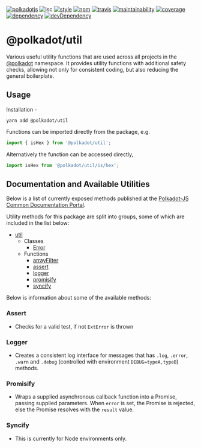 [![polkadotjs](https://img.shields.io/badge/polkadot-js-orange.svg?style=flat-square)](https://polkadot.js.org)
![isc](https://img.shields.io/badge/license-ISC-lightgrey.svg?style=flat-square)
[![style](https://img.shields.io/badge/code%20style-semistandard-lightgrey.svg?style=flat-square)](https://github.com/Flet/semistandard)
[![npm](https://img.shields.io/npm/v/@polkadot/util.svg?style=flat-square)](https://www.npmjs.com/package/@polkadot/util)
[![travis](https://img.shields.io/travis/polkadot-js/common.svg?style=flat-square)](https://travis-ci.org/polkadot-js/common)
[![maintainability](https://img.shields.io/codeclimate/maintainability/polkadot-js/common.svg?style=flat-square)](https://codeclimate.com/github/polkadot-js/common/maintainability)
[![coverage](https://img.shields.io/coveralls/polkadot-js/common.svg?style=flat-square)](https://coveralls.io/github/polkadot-js/common?branch=master)
[![dependency](https://david-dm.org/polkadot-js/common.svg?style=flat-square&path=packages/util)](https://david-dm.org/polkadot-js/common?path=packages/util)
[![devDependency](https://david-dm.org/polkadot-js/common/dev-status.svg?style=flat-square&path=packages/util)](https://david-dm.org/polkadot-js/common?path=packages/util#info=devDependencies)

# @polkadot/util

Various useful utility functions that are used across all projects in the [@polkadot](https://polkadot.js.org) namespace. It provides utility functions with additional safety checks, allowing not only for consistent coding, but also reducing the general boilerplate.

## Usage

Installation -

```
yarn add @polkadot/util
```

Functions can be imported directly from the package, e.g.

```js
import { isHex } from '@polkadot/util';
```

Alternatively the function can be accessed directly,

```js
import isHex from '@polkadot/util/is/hex';
```

## Documentation and Available Utilities

Below is a list of currently exposed methods published at the [Polkadot-JS Common Documentation Portal](https://polkadot.js.org/common/util/).

Utility methods for this package are split into groups, some of which are included in the list below:

- [util](https://polkadot.js.org/common/util/README.md)
  - Classes
    - [Error](https://polkadot.js.org/common/util/classes/_ext_error_.exterror.md)
  - Functions
    - [arrayFilter](https://polkadot.js.org/common/util/modules/_array_filter_.md)
    - [assert](https://polkadot.js.org/common/util/modules/_assert_.md)
    - [logger](https://polkadot.js.org/common/util/modules/_logger_.md)
    - [promisify](https://polkadot.js.org/common/util/modules/_promisify_.md)
    - [syncify](https://polkadot.js.org/common/util/modules/_syncify_.md)

Below is information about some of the available methods:

### Assert

* Checks for a valid test, if not `ExtError` is thrown

### Logger

* Creates a consistent log interface for messages that has `.log`, `.error`, `.warn` and `.debug` (controlled with environment `DEBUG=typeA,typeB`) methods.

### Promisify

* Wraps a supplied asynchronous callback function into a Promise, passing supplied parameters. When `error` is set, the Promise is rejected, else the Promise resolves with the `result` value.

### Syncify

* This is currently for Node environments only.